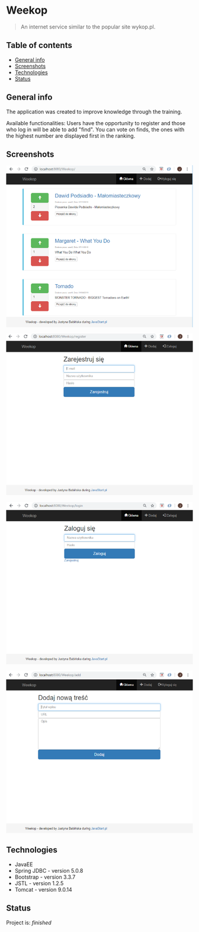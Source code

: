 # Weekop
> An internet service similar to the popular site wykop.pl.

## Table of contents
* [General info](#general-info)
* [Screenshots](#screenshots)
* [Technologies](#technologies)
* [Status](#status)

## General info
The application was created to improve knowledge through the training.

Available functionalities:
Users have the opportunity to register and those who log in will be able to add "find".
You can vote on finds, the ones with the highest number are displayed first in the ranking.

## Screenshots
![screnshots](./Home.png)

![screnshots](./Register.png)

![screnshots](./Login.png)

![screnshots](./Add.png)

## Technologies
* JavaEE
* Spring JDBC  - version 5.0.8
* Bootstrap - version 3.3.7
* JSTL - version 1.2.5
* Tomcat - version 9.0.14

## Status
Project is: _finished_
